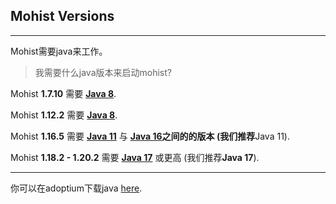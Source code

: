 ## Mohist Versions
---

Mohist需要java来工作。

> 我需要什么java版本来启动mohist?

Mohist **1.7.10** 需要 **[Java 8](https://adoptium.net/?variant=openjdk8&jvmVariant=hotspot)**.

Mohist **1.12.2** 需要 **[Java 8](https://adoptium.net/?variant=openjdk8&jvmVariant=hotspot)**.

Mohist **1.16.5** 需要 **[Java 11](https://adoptium.net/?variant=openjdk11&jvmVariant=hotspot)** 与 **[Java 16](https://adoptium.net/?variant=openjdk16&jvmVariant=hotspot)之间的的版本 (我们推荐**Java 11).

Mohist **1.18.2 - 1.20.2** 需要 **[Java 17](https://adoptium.net/?variant=openjdk17&jvmVariant=hotspot)** 或更高 (我们推荐**Java 17**).

---

你可以在adoptium下载java [here](https://adoptium.net/).
